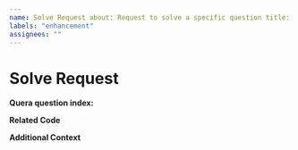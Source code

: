 ```yaml
---
name: Solve Request about: Request to solve a specific question title: "feat: "
labels: "enhancement"
assignees: ""
---
```


# Solve Request

**Quera question index:**

<!-- For example quera question index in https://quera.org/problemset/280/ is 280. also we solve this problem in branch with name 280. -->

**Related Code**

<!-- If you have a code and solved part of the problem -->

**Additional Context**
